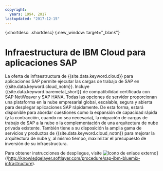 ```yaml
---
copyright:
  years: 1994, 2017
lastupdated: "2017-12-15"
---
```


{:shortdesc: .shortdesc}
{:new_window: target="_blank"}

# Infraestructura de IBM Cloud para aplicaciones SAP

La oferta de infraestructura de {{site.data.keyword.cloud}} para aplicaciones SAP permite ejecutar las cargas de trabajo de SAP en {{site.data.keyword.cloud_notm}}. Incluye {{site.data.keyword.baremetal_short}} de compatibilidad certificada con SAP NetWeaver y SAP HANA. Todas las opciones de servidor proporcionan una plataforma en la nube empresarial global, escalable, segura y abierta para desplegar aplicaciones SAP rápidamente. De esta forma, estará disponible para abordar cuestiones como la expansión de capacidad rápida (y la contracción, cuando no sea necesaria), la migración de cargas de trabajo de SAP a la nube o la complementación de una arquitectura de nube privada existente. También tiene a su disposición la amplia gama de servicios y productos de {{site.data.keyword.cloud_notm}} para mejorar la arquitectura de nube y, al mismo tiempo, maximizar el presupuesto de inversión de su infraestructura.

Para obtener instrucciones de despliegue, visite ![Icono de enlace externo](../../icons/launch-glyph.svg "Icono de enlace externo")](/http://knowledgelayer.softlayer.com/procedure/sap-ibm-bluemix-infrastructure).

